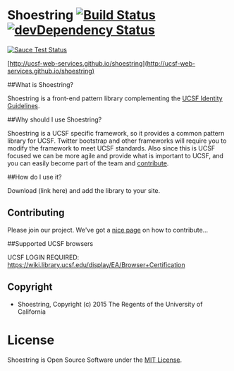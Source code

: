 # Shoestring  [![Build Status](https://travis-ci.org/ucsf-web-services/shoestring.svg?branch=master)](https://travis-ci.org/ucsf-web-services/shoestring)[![devDependency Status](https://david-dm.org/ucsf-web-services/shoestring/dev-status.svg)](https://david-dm.org/ucsf-web-services/shoestring#info=devDependencies)

[![Sauce Test Status](https://saucelabs.com/browser-matrix/shoestring.svg)](https://saucelabs.com/u/shoestring)

[http://ucsf-web-services.github.io/shoestring](http://ucsf-web-services.github.io/shoestring)

##What is Shoestring?

Shoestring is a front-end pattern library complementing the [UCSF Identity Guidelines](http://identity.ucsf.edu/website).

##Why should I use Shoestring?

Shoestring is a UCSF specific framework, so it provides a common pattern library for UCSF. Twitter bootstrap and other frameworks will require you to modify the framework to meet UCSF standards. Also since this is UCSF focused we can be more agile and provide what is important to UCSF, and you can easily become part of the team and [contribute](https://github.com/ucsf-web-services/shoestring/blob/master/CONTRIBUTING.md).

##How do I use it?

Download (link here) and add the library to your site. 

## Contributing
Please join our project. We've got a [nice page](https://github.com/ucsf-web-services/shoestring/blob/master/CONTRIBUTING.md)  on how to contribute...

##Supported UCSF browsers

UCSF LOGIN REQUIRED:
https://wiki.library.ucsf.edu/display/EA/Browser+Certification

## Copyright

* Shoestring, Copyright (c) 2015 The Regents of the University of California

# License

Shoestring is Open Source Software under the [MIT License](https://opensource.org/licenses/MIT).


